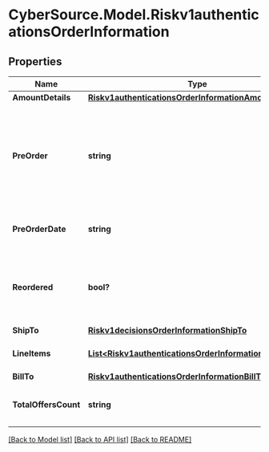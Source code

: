 # CyberSource.Model.Riskv1authenticationsOrderInformation
## Properties

Name | Type | Description | Notes
------------ | ------------- | ------------- | -------------
**AmountDetails** | [**Riskv1authenticationsOrderInformationAmountDetails**](Riskv1authenticationsOrderInformationAmountDetails.md) |  | [optional] 
**PreOrder** | **string** | Indicates whether cardholder is placing an order with a future availability or release date. This field can contain one of these values: - MERCHANDISE_AVAILABLE: Merchandise available - FUTURE_AVAILABILITY: Future availability  | [optional] 
**PreOrderDate** | **string** | Expected date that a pre-ordered purchase will be available. Format: YYYYMMDD  | [optional] 
**Reordered** | **bool?** | Indicates whether the cardholder is reordering previously purchased merchandise. This field can contain one of these values: - false: First time ordered - true: Reordered  | [optional] 
**ShipTo** | [**Riskv1decisionsOrderInformationShipTo**](Riskv1decisionsOrderInformationShipTo.md) |  | [optional] 
**LineItems** | [**List&lt;Riskv1authenticationsOrderInformationLineItems&gt;**](Riskv1authenticationsOrderInformationLineItems.md) | This array contains detailed information about individual products in the order. | [optional] 
**BillTo** | [**Riskv1authenticationsOrderInformationBillTo**](Riskv1authenticationsOrderInformationBillTo.md) |  | [optional] 
**TotalOffersCount** | **string** | Total number of articles/items in the order as a numeric decimal count. Possible values: 00 - 99  | [optional] 

[[Back to Model list]](../README.md#documentation-for-models) [[Back to API list]](../README.md#documentation-for-api-endpoints) [[Back to README]](../README.md)

